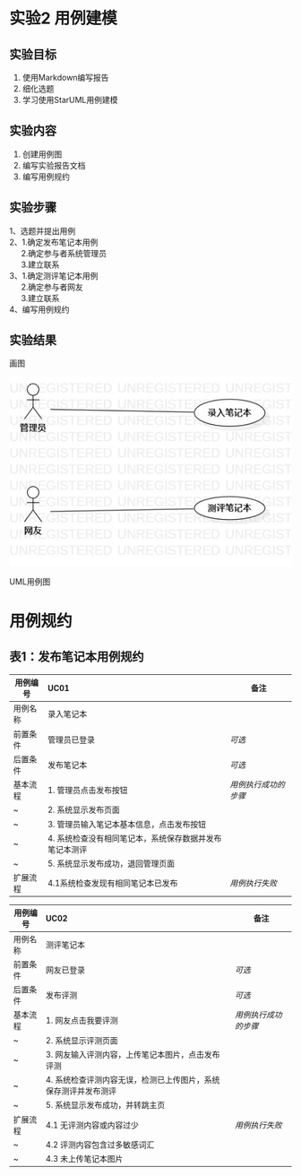 # 实验2 用例建模
## 实验目标
1. 使用Markdown编写报告
2. 细化选题
3. 学习使用StarUML用例建模
## 实验内容
1. 创建用例图
2. 编写实验报告文档
3. 编写用例规约
## 实验步骤
1、选题并提出用例  
2、1.确定发布笔记本用例  
&emsp;&ensp;2.确定参与者系统管理员  
&emsp;&ensp;3.建立联系  
3、1.确定测评笔记本用例  
&emsp;&ensp;2.确定参与者网友  
&emsp;&ensp;3.建立联系  
4、编写用例规约  
## 实验结果
画图

![用例图](./lab2_UML.jpg)

UML用例图

# 用例规约

## 表1：发布笔记本用例规约

用例编号  | UC01 | 备注  
-|:-|-  
用例名称  | 录入笔记本  |   
前置条件  |   管理员已登录   | *可选*   
后置条件  |   发布笔记本   | *可选*   
基本流程  | 1. 管理员点击发布按钮  |*用例执行成功的步骤*    
~| 2. 系统显示发布页面  |   
~| 3. 管理员输入笔记本基本信息，点击发布按钮  |   
~| 4. 系统检查没有相同笔记本，系统保存数据并发布笔记本测评   |   
~| 5. 系统显示发布成功，退回管理页面   |  
扩展流程  | 4.1系统检查发现有相同笔记本已发布   |*用例执行失败*    


用例编号  | UC02 | 备注  
-|:-|-  
用例名称  | 测评笔记本  |   
前置条件  |   网友已登录   | *可选*   
后置条件  |   发布评测   | *可选*   
基本流程  | 1. 网友点击我要评测  |*用例执行成功的步骤*    
~| 2. 系统显示评测页面  |   
~| 3. 网友输入评测内容，上传笔记本图片，点击发布评测   |   
~| 4. 系统检查评测内容无误，检测已上传图片，系统保存测评并发布测评   |   
~| 5. 系统显示发布成功，并转跳主页   |  
扩展流程  |4.1 无评测内容或内容过少   |*用例执行失败*    
~| 4.2 评测内容包含过多敏感词汇   |  
~| 4.3 未上传笔记本图片   |  
